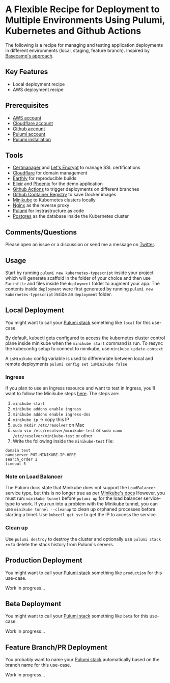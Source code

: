 # A Flexible Recipe for Deployment to Multiple Environments Using Pulumi, Kubernetes and Github Actions
The following is a recipe for managing and testing application deployments in different environments (local, staging, feature branch). 
Inspired by [Basecamp's approach](https://m.signalvnoise.com/seamless-branch-deploys-with-kubernetes/).

## Key Features
- Local deployment recipe
- AWS deployment recipe

## Prerequisites
- [AWS account](https://aws.amazon.com/account/)
- [Cloudflare account](https://www.cloudflare.com/en-ca/)
- [Github account](https://github.com)
- [Pulumi account](https://www.pulumi.com/)
- [Pulumi installation](https://www.pulumi.com/docs/get-started/kubernetes/begin/)

## Tools
- [Certmanager](https://github.com/cert-manager/cert-manager) and [Let's Encrypt](https://letsencrypt.org/) to manage SSL certifications
- [Cloudflare](https://www.cloudflare.com/en-ca/) for domain management
- [Earthly](https://earthly.dev/) for reproducible builds
- [Elixir](https://elixir-lang.org/) and [Phoenix](https://www.phoenixframework.org/) for the demo application
- [Github Actions](https://github.com/features/actions) to trigger deployments on different branches
- [Github Container Registry](https://docs.github.com/en/packages/working-with-a-github-packages-registry/working-with-the-container-registry) to save Docker images
- [Minikube](https://minikube.sigs.k8s.io/docs/start/) to Kubernetes clusters locally 
- [Nginx](https://www.nginx.com/) as the reverse proxy
- [Pulumi](https://www.pulumi.com/) for instrastructure as code
- [Postgres](https://www.postgresql.org/) as the database inside the Kubernetes cluster

## Comments/Questions
Please open an issue or a discussion or send me a message on [Twitter](https://twitter.com/vinnerroy).

## Usage
Start by running `pulumi new kubernetes-typescript` inside your project which will generate scaffold in the folder of your choice and then use `Earthfile` and files inside the `deployment` folder to augment your app. The contents inside `deployment` were first generated by running `pulumi new kubernetes-typescript` inside an `deployment` folder.

## Local Deployment
You might want to call your [Pulumi stack](https://www.pulumi.com/docs/intro/concepts/stack/) something like `local` for this use-case.

By default, kubectl gets configured to access the kubernetes cluster control plane inside minikube when the `minikube start` command is run.
To resync the kubeconfig setup to connect to minikube, use `minikube update-context`

A `isMinikube` config variable is used to differenriate between local and remote deployments
`pulumi config set isMinikube false`

### Ingress
If you plan to use an Ingress resource and want to test in Ingress, you'll want to follow the Minikube steps [here](https://minikube.sigs.k8s.io/docs/handbook/addons/ingress-dns/).
The steps are:
1. `minikube start`
2. `minikube addons enable ingress`
3. `minikube addons enable ingress-dns`
4. `minikube ip` -> copy this IP
5. `sudo mkdir /etc/resolver` on Mac
5. `sudo vim /etc/resolver/minikube-test` or `sudo nano /etc/resolver/minikube-test` or other
6. Write the following inside the `minikube-test` file:
```
domain test
nameserver PUT-MINIKUBE-IP-HERE
search_order 1
timeout 5
```


### Note on Load Balancer
The Pulumi docs state that Minikube does not support the `LoadBalancer` service type, but this is no longer true as per [Minikube's docs](https://minikube.sigs.k8s.io/docs/handbook/accessing/#loadbalancer-access)
However, you must run: `minikube tunnel` before `pulumi up` for the load balancer service-type to work.
If you run into a problem with the Minikube tunnel, you can use `minikube tunnel --cleanup` to clean up orphaned processes before starting a tnnel.
Use `kubectl get svc` to get the IP to access the service.

### Clean up
Use `pulumi destroy` to destroy the cluster and optionally use `pulumi stack rm` to delete the stack history from Pulumi's servers.

## Production Deployment
You might want to call your [Pulumi stack](https://www.pulumi.com/docs/intro/concepts/stack/) something like `production` for this use-case.

Work in progress...

## Beta Deployment
You might want to call your [Pulumi stack](https://www.pulumi.com/docs/intro/concepts/stack/) something like `beta` for this use-case.

Work in progress...

## Feature Branch/PR Deployment
You probably want to name your [Pulumi stack](https://www.pulumi.com/docs/intro/concepts/stack/) automatically based on the branch name for this use-case.

Work in progress...

